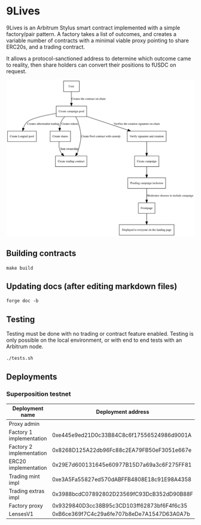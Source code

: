 
# 9Lives

9Lives is an Arbitrum Stylus smart contract implemented with a simple factory/pair
pattern. A factory takes a list of outcomes, and creates a variable number of contracts
with a minimal viable proxy pointing to share ERC20s, and a trading contract.

It allows a protocol-sanctioned address to determine which outcome came to reality,
then share holders can convert their positions to fUSDC on request.

![Diagram of the system](diagram.svg)

## Building contracts

	make build

## Updating docs (after editing markdown files)

	forge doc -b

## Testing

Testing must be done with no trading or contract feature enabled. Testing is only possible
on the local environment, or with end to end tests with an Arbitrum node.

	./tests.sh

## Deployments

### Superposition testnet

|      Deployment name     |              Deployment address            |
|--------------------------|--------------------------------------------|
| Proxy admin              |  |
| Factory 1 implementation | 0xe445e9ed21D0c33B84C8c6f17556524986d9001A |
| Factory 2 implementation | 0x8268D125A22db96Fc88c2EA79FB50eF3051e667e |
| ERC20 implementation     | 0x29E7d600131645e60977B15D7a69a3c6F275FF81 |
| Trading mint impl        | 0xe3A5Fa55827ed570dABFFB4808E18c91E98A4358 |
| Trading extras impl      | 0x3988bcdC07892802D23569fC93DcB352dD90B88F |
| Factory proxy            | 0x9329840D3cc38B95c3CD103ff62873bf6F4f6c35 |
| LensesV1                 | 0xB6ce369f7C4c29a6fe707b8eDe7A1547D63A0A7b |
